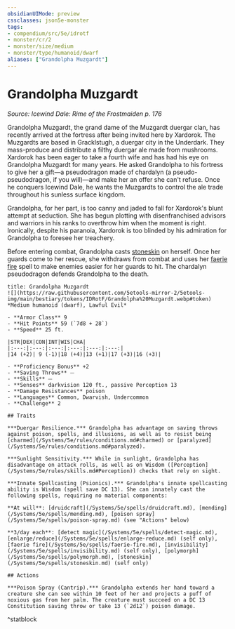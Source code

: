 ```yaml
---
obsidianUIMode: preview
cssclasses: json5e-monster
tags:
- compendium/src/5e/idrotf
- monster/cr/2
- monster/size/medium
- monster/type/humanoid/dwarf
aliases: ["Grandolpha Muzgardt"]
---
```

# Grandolpha Muzgardt
*Source: Icewind Dale: Rime of the Frostmaiden p. 176*  

Grandolpha Muzgardt, the grand dame of the Muzgardt duergar clan, has recently arrived at the fortress after being invited here by Xardorok. The Muzgardts are based in Gracklstugh, a duergar city in the Underdark. They mass-produce and distribute a filthy duergar ale made from mushrooms. Xardorok has been eager to take a fourth wife and has had his eye on Grandolpha Muzgardt for many years. He asked Grandolpha to his fortress to give her a gift—a pseudodragon made of chardalyn (a pseudo-pseudodragon, if you will)—and make her an offer she can't refuse. Once he conquers Icewind Dale, he wants the Muzgardts to control the ale trade throughout his sunless surface kingdom.

Grandolpha, for her part, is too canny and jaded to fall for Xardorok's blunt attempt at seduction. She has begun plotting with disenfranchised advisors and warriors in his ranks to overthrow him when the moment is right. Ironically, despite his paranoia, Xardorok is too blinded by his admiration for Grandolpha to foresee her treachery.

Before entering combat, Grandolpha casts [stoneskin](/Systems/5e/spells/stoneskin.md) on herself. Once her guards come to her rescue, she withdraws from combat and uses her [faerie fire](/Systems/5e/spells/faerie-fire.md) spell to make enemies easier for her guards to hit. The chardalyn pseudodragon defends Grandolpha to the death.

```ad-statblock
title: Grandolpha Muzgardt
![](https://raw.githubusercontent.com/5etools-mirror-2/5etools-img/main/bestiary/tokens/IDRotF/Grandolpha%20Muzgardt.webp#token)
*Medium humanoid (dwarf), Lawful Evil*

- **Armor Class** 9
- **Hit Points** 59 (`7d8 + 28`)
- **Speed** 25 ft.

|STR|DEX|CON|INT|WIS|CHA|
|:---:|:---:|:---:|:---:|:---:|:---:|
|14 (+2)| 9 (-1)|18 (+4)|13 (+1)|17 (+3)|16 (+3)|

- **Proficiency Bonus** +2
- **Saving Throws** ⏤
- **Skills** ⏤
- **Senses** darkvision 120 ft., passive Perception 13
- **Damage Resistances** poison
- **Languages** Common, Dwarvish, Undercommon
- **Challenge** 2

## Traits

***Duergar Resilience.*** Grandolpha has advantage on saving throws against poison, spells, and illusions, as well as to resist being [charmed](/Systems/5e/rules/conditions.md#charmed) or [paralyzed](/Systems/5e/rules/conditions.md#paralyzed).

***Sunlight Sensitivity.*** While in sunlight, Grandolpha has disadvantage on attack rolls, as well as on Wisdom ([Perception](/Systems/5e/rules/skills.md#Perception)) checks that rely on sight.

***Innate Spellcasting (Psionics).*** Grandolpha's innate spellcasting ability is Wisdom (spell save DC 13). She can innately cast the following spells, requiring no material components:

**At will**: [druidcraft](/Systems/5e/spells/druidcraft.md), [mending](/Systems/5e/spells/mending.md), [poison spray](/Systems/5e/spells/poison-spray.md) (see "Actions" below)

**3/day each**: [detect magic](/Systems/5e/spells/detect-magic.md), [enlarge/reduce](/Systems/5e/spells/enlarge-reduce.md) (self only), [faerie fire](/Systems/5e/spells/faerie-fire.md), [invisibility](/Systems/5e/spells/invisibility.md) (self only), [polymorph](/Systems/5e/spells/polymorph.md), [stoneskin](/Systems/5e/spells/stoneskin.md) (self only)

## Actions

***Poison Spray (Cantrip).*** Grandolpha extends her hand toward a creature she can see within 10 feet of her and projects a puff of noxious gas from her palm. The creature must succeed on a DC 13 Constitution saving throw or take 13 (`2d12`) poison damage.
```
^statblock
